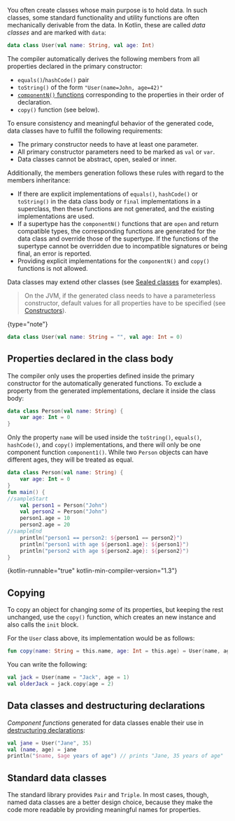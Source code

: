 [//]: # (title: Data classes)

You often create classes whose main purpose is to hold data.
In such classes, some standard functionality and utility functions are often mechanically
derivable from the data. In Kotlin, these are called _data classes_ and are marked with `data`:

```kotlin
data class User(val name: String, val age: Int)
```

The compiler automatically derives the following members from all properties declared in the primary constructor:
  
  * `equals()`/`hashCode()` pair
  * `toString()` of the form `"User(name=John, age=42)"`
  * [`componentN()` functions](destructuring-declarations.md) corresponding to the properties in their order of declaration.
  * `copy()` function (see below).

To ensure consistency and meaningful behavior of the generated code, data classes have to fulfill the following requirements:

  * The primary constructor needs to have at least one parameter.
  * All primary constructor parameters need to be marked as `val` or `var`.
  * Data classes cannot be abstract, open, sealed or inner.
  
Additionally, the members generation follows these rules with regard to the members inheritance:

* If there are explicit implementations of `equals()`, `hashCode()` or `toString()` in the data class body or 
`final` implementations in a superclass, then these functions are not generated, and the existing 
implementations are used.
* If a supertype has the `componentN()` functions that are `open` and return compatible types, the 
corresponding functions are generated for the data class and override those of the supertype. If the functions of the 
supertype cannot be overridden due to incompatible signatures or being final, an error is reported. 
* Providing explicit implementations for the `componentN()` and `copy()` functions is not allowed.
  
Data classes may extend other classes (see [Sealed classes](sealed-classes.md) for examples).

> On the JVM, if the generated class needs to have a parameterless constructor, default values for all properties have 
> to be specified (see [Constructors](classes.md#constructors)).
>
{type="note"}

```kotlin
data class User(val name: String = "", val age: Int = 0)
```

## Properties declared in the class body

The compiler only uses the properties defined inside the primary constructor for the automatically generated 
functions. To exclude a property from the generated implementations, declare it inside the class body:

```kotlin
data class Person(val name: String) {
    var age: Int = 0
}
```

Only the property `name` will be used inside the `toString()`, `equals()`, `hashCode()`, and `copy()` implementations, 
and there will only be one component function `component1()`. While two `Person` objects can have different ages, 
they will be treated as equal.

```kotlin
data class Person(val name: String) {
    var age: Int = 0
}
fun main() {
//sampleStart
    val person1 = Person("John")
    val person2 = Person("John")
    person1.age = 10
    person2.age = 20
//sampleEnd
    println("person1 == person2: ${person1 == person2}")
    println("person1 with age ${person1.age}: ${person1}")
    println("person2 with age ${person2.age}: ${person2}")
}
```
{kotlin-runnable="true" kotlin-min-compiler-version="1.3"}

## Copying
  
To copy an object for changing _some_ of its properties, but keeping the rest unchanged, use  the `copy()` function, which creates an new instance and also calls the `init` block. 

For the `User` class above, its implementation would be as follows:

```kotlin
fun copy(name: String = this.name, age: Int = this.age) = User(name, age)     
```

You can write the following:

```kotlin
val jack = User(name = "Jack", age = 1)
val olderJack = jack.copy(age = 2)
```

## Data classes and destructuring declarations

_Component functions_ generated for data classes enable their use in [destructuring declarations](destructuring-declarations.md):

```kotlin
val jane = User("Jane", 35) 
val (name, age) = jane
println("$name, $age years of age") // prints "Jane, 35 years of age"
```

## Standard data classes

The standard library provides `Pair` and `Triple`. In most cases, though, named data classes are a better design choice, 
because they make the code more readable by providing meaningful names for properties.
